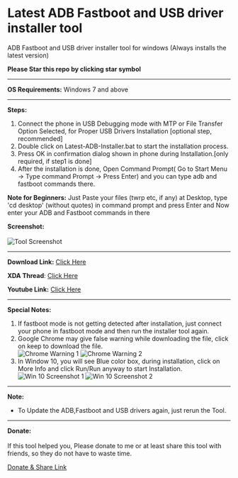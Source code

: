 # Latest ADB Fastboot and USB driver installer tool
ADB Fastboot and USB driver installer tool for windows (Always installs the latest version)

**Please Star this repo by clicking star symbol**

------------


**OS Requirements:**
Windows 7 and above

------------


**Steps:**
1. Connect the phone in USB Debugging mode with MTP or File Transfer Option Selected, for Proper USB Drivers Installation [optional step, recommended]
1. Double click on Latest-ADB-Installer.bat to start the installation process.
1. Press OK in confirmation dialog shown in phone during Installation.[only required, if step1 is done]
1. After the installation is done, Open Command Prompt( Go to Start Menu -> Type command Prompt -> Press Enter) and you can type adb and fastboot commands there.

**Note for Beginners:** Just Paste your files (twrp etc, if any) at Desktop,
type 'cd desktop' (without quotes) in command prompt and press Enter
and Now enter your ADB and Fastboot commands in there

**Screenshot:**<br /><br />
![Tool Screenshot](https://github.com/fawazahmed0/Latest-adb-fastboot-installer-for-windows/raw/master/Screenshots/Tool%20Screenshot.jpg)

------------
**Download Link:** [Click Here](https://github.com/fawazahmed0/Latest-adb-fastboot-installer-for-windows/releases/latest/download/Latest-ADB-Installer.bat "click here")

**XDA Thread**: [Click Here](https://forum.xda-developers.com/android/general/tool-adb-fastboot-installer-tool-windows-t3999445 "Click Here")

**Youtube Link:** [Click Here](https://www.youtube.com/watch?v=IZc9_S6JQpE "Click Here")


------------

**Special Notes:**
1. If fastboot mode is not getting detected after installation, just connect your phone in fastboot mode and then run the installer tool again.
1. Google Chrome may give false warning while downloading the file, click on keep to download the file.<br />
![Chrome Warning 1](https://github.com/fawazahmed0/Latest-adb-fastboot-installer-for-windows/raw/master/Screenshots/Chrome%20warning%2001.jpg)
![Chrome Warning 2](https://github.com/fawazahmed0/Latest-adb-fastboot-installer-for-windows/raw/master/Screenshots/Chrome%20warning%202.jpg)<br />
1. In Window 10, you will see Blue color box, during installation, click on More Info and click Run/Run anyway to start Installation.<br />
![Win 10 Screenshot 1](https://github.com/fawazahmed0/Latest-adb-fastboot-installer-for-windows/raw/master/Screenshots/Windows%2010%20Screenshot1.png)
![Win 10 Screenshot 2](https://github.com/fawazahmed0/Latest-adb-fastboot-installer-for-windows/raw/master/Screenshots/Windows%2010%20Screenshot2.png)


------------

**Note:**
- To Update the ADB,Fastboot and USB drivers again, just rerun the Tool.

------------
**Donate:** <br/><br/> If this tool helped you, Please donate to me or at least share this tool with friends, so they do not have to waste time. <br>

[Donate & Share Link](https://bit.ly/2YU7XfP "Donate & Share Link")

